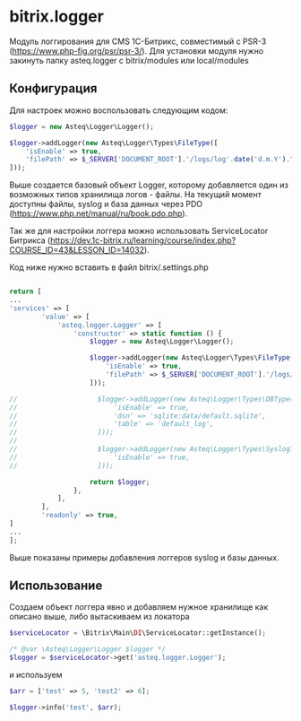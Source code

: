 # bitrix.logger

Модуль логгирования для CMS 1C-Битрикс, совместимый с PSR-3 (https://www.php-fig.org/psr/psr-3/). Для установки модуля нужно закинуть папку asteq.logger с bitrix/modules или local/modules


## Конфигурация

Для настроек можно воспользовать следующим кодом:

```php
$logger = new Asteq\Logger\Logger();

$logger->addLogger(new Asteq\Logger\Types\FileType([
    'isEnable' => true,
    'filePath' => $_SERVER['DOCUMENT_ROOT'].'/logs/log'.date('d.m.Y').".txt",
]));
```

Выше создается базовый объект Logger, которому добавляется один из возможных типов хранилища логов - файлы. На текущий момент доступны файлы, syslog и база данных через PDO (https://www.php.net/manual/ru/book.pdo.php).

Так же для настройки логгера можно использовать ServiceLocator Битрикса (https://dev.1c-bitrix.ru/learning/course/index.php?COURSE_ID=43&LESSON_ID=14032).

Код ниже нужно вставить в файл bitrix/.settings.php 

```php

return [
...
'services' => [
        'value' => [
            'asteq.logger.Logger' => [
                'constructor' => static function () {
                    $logger = new Asteq\Logger\Logger();

                    $logger->addLogger(new Asteq\Logger\Types\FileType([
                        'isEnable' => true,
                        'filePath' => $_SERVER['DOCUMENT_ROOT'].'/logs/log'.date('d.m.Y').".txt",
                    ]));

//                    $logger->addLogger(new Asteq\Logger\Types\DBType([
//                        'isEnable' => true,
//                        'dsn' => 'sqlite:data/default.sqlite',
//                        'table' => 'default_log',
//                    ]));
//
//                    $logger->addLogger(new Asteq\Logger\Types\SyslogType([
//                        'isEnable' => true,
//                    ]));

                    return $logger;
                },
            ],
        ],
        'readonly' => true,
]
...
];

```

Выше показаны примеры добавления логгеров syslog и базы данных.

## Использование

Создаем объект логгера явно и добавляем нужное хранилище как описано выше, либо вытаскиваем из локатора

```php
$serviceLocator = \Bitrix\Main\DI\ServiceLocator::getInstance();

/* @var \Asteq\Logger\Logger $logger */
$logger = $serviceLocator->get('asteq.logger.Logger');
```
и используем

```php
$arr = ['test' => 5, 'test2' => 6];

$logger->info('test', $arr);
```


